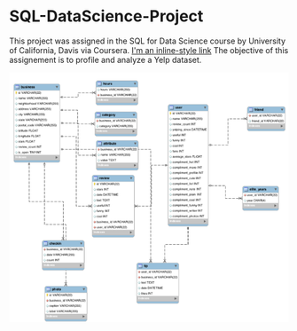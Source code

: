 # SQL-DataScience-Project
This project was assigned in the SQL for Data Science course by University of California, Davis via Coursera. 
[I'm an inline-style link](https://www.coursera.org/learn/sql-for-data-science)
The objective of this assignement is to profile and analyze a Yelp dataset.

![](images/Yelp%20Dataset%20Diagram.png)




   
 []("C:\Users\marie\Downloads\main.sql")

	

